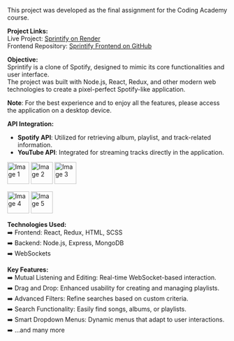 This project was developed as the final assignment for the Coding Academy course.

**Project Links:**  
Live Project: [Sprintify on Render](https://sprintify.onrender.com/)  
Frontend Repository: [Sprintify Frontend on GitHub](https://github.com/omrizb/sprintify-frontend)

**Objective:**  
Sprintify is a clone of Spotify, designed to mimic its core functionalities and user interface.  
The project was built with Node.js, React, Redux, and other modern web technologies to create a pixel-perfect Spotify-like application.

**Note**: For the best experience and to enjoy all the features, please access the application on a desktop device.

**API Integration:**  
- **Spotify API**: Utilized for retrieving album, playlist, and track-related information.  
- **YouTube API**: Integrated for streaming tracks directly in the application.

<img src="https://github.com/user-attachments/assets/4fff3359-0789-41b6-b496-92f8245851ac" alt="Image 1" height="50px"> <img src="https://github.com/user-attachments/assets/91e474f4-31d7-4d62-94b3-b9d95162c2fb" alt="Image 2" height="50px"> <img src="https://github.com/user-attachments/assets/d2a87e03-d9f1-46d7-b91f-f0b82d3be1d3" alt="Image 3" height="50px">

<img src="https://github.com/user-attachments/assets/f4080e4a-aced-4ebd-aa0f-dd1ff4d451f9" alt="Image 4" height="50px"> <img src="https://github.com/user-attachments/assets/457b894d-9345-4c31-b921-ea6aee58ded8" alt="Image 5" height="50px">

**Technologies Used:**  
➡️ Frontend: React, Redux, HTML, SCSS  
➡️ Backend: Node.js, Express, MongoDB  
➡️ WebSockets

**Key Features:**  
➡️ Mutual Listening and Editing: Real-time WebSocket-based interaction.  
➡️ Drag and Drop: Enhanced usability for creating and managing playlists.  
➡️ Advanced Filters: Refine searches based on custom criteria.  
➡️ Search Functionality: Easily find songs, albums, or playlists.  
➡️ Smart Dropdown Menus: Dynamic menus that adapt to user interactions.  
➡️ ...and many more
